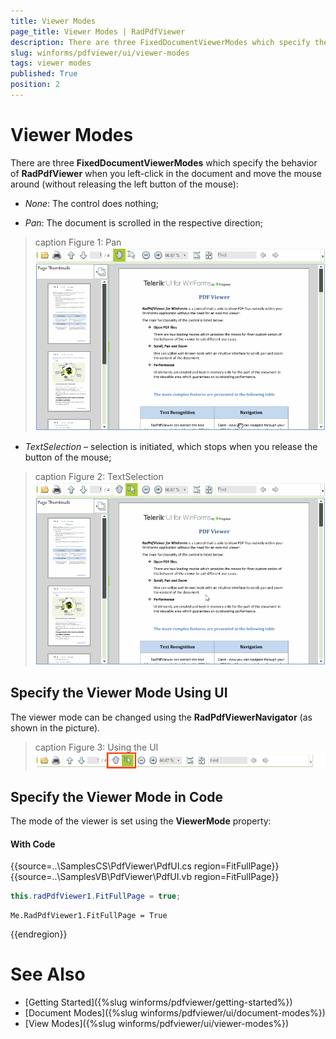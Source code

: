 ```yaml
---
title: Viewer Modes
page_title: Viewer Modes | RadPdfViewer
description: There are three FixedDocumentViewerModes which specify the behavior of RadPdfViewer.
slug: winforms/pdfviewer/ui/viewer-modes
tags: viewer modes
published: True
position: 2
---
```


# Viewer Modes

There are three __FixedDocumentViewerModes__ which specify the behavior of __RadPdfViewer__ when you left-click in the document and move the mouse around (without releasing the left button of the mouse):

* *None*: The control does nothing;

* *Pan*: The document is scrolled in the respective direction;

>caption Figure 1: Pan
![pdfviewer-overview 001](images/pdfviewer-ui-viewer-modes001.gif)

* *TextSelection* – selection is initiated, which stops when you release the button of the mouse;

>caption Figure 2: TextSelection
![pdfviewer-overview 001](images/pdfviewer-ui-viewer-modes002.gif)

## Specify the Viewer Mode Using UI

The viewer mode can be changed using the __RadPdfViewerNavigator__ (as shown in the picture).
>caption Figure 3: Using the UI
![pdfviewer-overview 001](images/pdfviewer-ui-viewer-modes003.png)

## Specify the  Viewer Mode in Code

The mode of the viewer is set using the __ViewerMode__ property:

#### With Code

{{source=..\SamplesCS\PdfViewer\PdfUI.cs region=FitFullPage}} 
{{source=..\SamplesVB\PdfViewer\PdfUI.vb region=FitFullPage}} 

````C#
this.radPdfViewer1.FitFullPage = true;

````
````VB.NET
Me.RadPdfViewer1.FitFullPage = True

````

{{endregion}}

# See Also

* [Getting Started]({%slug winforms/pdfviewer/getting-started%})
* [Document Modes]({%slug winforms/pdfviewer/ui/document-modes%})
* [View Modes]({%slug winforms/pdfviewer/ui/viewer-modes%})